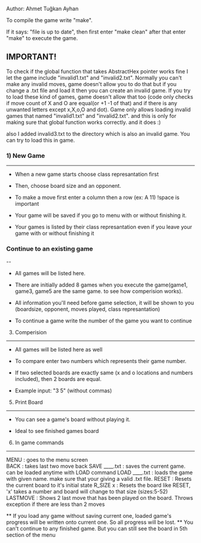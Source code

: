 Author: Ahmet Tuğkan Ayhan

To compile the game write "make".

If it says: "file is up to date", then first enter "make clean" 
after that enter "make" to execute the game.

IMPORTANT!
----------
To check if the global function that takes AbstractHex pointer works fine I let the game include "invalid1.txt" and "invalid2.txt". 
Normally you can't make any invalid moves, game doesn't allow you to do that but if you change a .txt file and load it then you can create an invalid game.
If you try to load these kind of games, game doesn't allow that too (code only checks if move count of X and O are equal(or +1 -1 of that) 
and if there is any unwanted letters except x,X,o,O and dot). Game only allows loading invalid games that named "invalid1.txt" and "invalid2.txt". and this is only for making sure that global function works correctly. and it does :)

also I added invalid3.txt to the directory which is also an invalid game. You can try to load this in game.


### 1) New Game
-----------

- When a new game starts choose class represantation first

- Then, choose board size and an opponent.

- To make a move first enter a column then a row (ex: A 11) !space is important

- Your game will be saved if you go to menu with or without finishing it. 

- Your games is listed by their class represantation even if you leave your game with or without finishing it   


### Continue to an existing game
--

- All games will be listed here. 

- There are initially added 8 games when you execute the game(game1, game3, game5 are the same game. to see how comperision works). 

- All information you'll need before game selection, it will be shown to you (boardsize, opponent, moves played, class represantation)

- To continue a game write the number of the game you want to continue

3) Comperision
--------------

- All games will be listed here as well

- To compare enter two numbers which represents their game number. 

- If two selected boards are exactly same (x and o locations and numbers included),
then 2 boards are equal. 

- Example input: "3 5" (without commas)

5) Print Board
-------------

- You can see a game's board without playing it. 

- Ideal to see finished games board 

6) In game commands
-------------------

MENU           : goes to the menu screen  
BACK           : takes last two move back
SAVE ____.txt  : saves the current game. can be loaded anytime with LOAD command
LOAD ____.txt  : loads the game with given name. make sure that your giving a valid .txt file. 
RESET          : Resets the current board to it's initial state 
R_SIZE x       : Resets the board like RESET, 'x' takes a number and board will change to that size (sizes:5-52)
LASTMOVE       : Shows 2 last move that has been played on the board. Throws exception if there are less than 2 moves

** If you load any game without saving current one, loaded game's progress will be written onto current one. So all progress will be lost.
** You can't continue to any finished game. But you can still see the board in 5th section of the menu